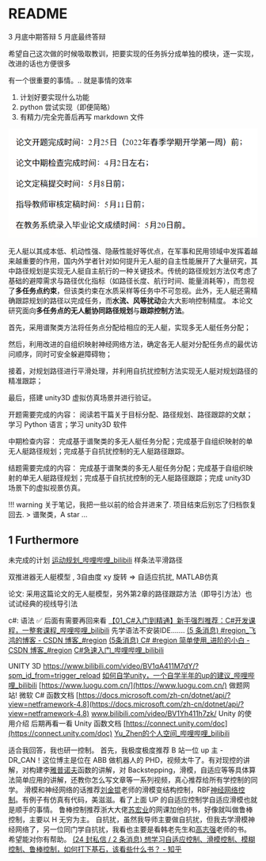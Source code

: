 # README

3 月底中期答辩
5 月底最终答辩

希望自己这次做的时候吸取教训，把要实现的任务拆分成单独的模块，逐一实现，改进的话也方便很多

有一个很重要的事情。.. 就是事情的效率

1. 计划好要实现什么功能
2. python 尝试实现（即便简略）
3. 有精力/完全完善后再写 markdown 文件

![](assets/README/1.png)

无人艇以其成本低、机动性强、隐蔽性能好等优点，在军事和民用领域中发挥着越来越重要的作用，国内外学者针对如何提升无人艇的自主性能展开了大量研究，其中路径规划是实现无人艇自主航行的一种关键技术。传统的路径规划方法仅考虑了基础的避障需求与路径优化指标（如路径长度、航行时间、能量消耗等），而忽视了**多任务点约束**，但该类约束在水质采样等任务中不可忽视。此外，无人艇还需精确跟踪规划的路径以完成任务，而**水流、风等扰动**会大大影响控制精度。
本论文研究面向**多任务点的无人艇协同路径规划**与**跟踪控制方法**。

首先，采用谱聚类方法将任务点分配给相应的无人艇，实现多无人艇任务分配；

然后，利用改进的自组织映射神经网络方法，确定各无人艇对分配任务点的最优访问顺序，同时可安全躲避障碍物；

接着，对规划路径进行平滑处理，并利用自抗扰控制方法实现无人艇对规划路径的精准跟踪；

最后，搭建 unity3D 虚拟仿真场景并进行验证。

开题需要完成的内容：
阅读若干篇关于目标分配、路径规划、路径跟踪的文献；学习 Python 语言；学习 unity3D 软件

中期检查内容：
完成基于谱聚类的多无人艇任务分配；完成基于自组织映射的单无人艇路径规划；完成基于自抗扰控制的无人艇路径跟踪。

结题需要完成的内容：
完成基于谱聚类的多无人艇任务分配；完成基于自组织映射的单无人艇路径规划；完成基于自抗扰控制的无人艇路径跟踪；完成 unity3D 场景下的虚拟视景仿真。

!!! warning
    关于笔记，我把一些以前的给合并进来了. 项目结束后别忘了归档恢复回去.
    > 谱聚类，A star ...

## 1 Furthermore

未完成的计划
[运动规划_哔哩哔哩_bilibili](https://www.bilibili.com/video/BV1Et4y167Ak/)
样条法平滑路径

双推进器无人艇模型 , 3自由度 xy 旋转 ⇒ 自适应抗扰, MATLAB仿真

论文: 采用这篇论文的无人艇模型，另外第2章的路径跟踪方法（即导引方法）也试试经典的视线导引法

c#: 语法 ✅ 后面有需要再回来看
[【01_C#入门到精通】新手强烈推荐：C#开发课程，一整套课程_哔哩哔哩_bilibili](https://www.bilibili.com/video/BV1FJ411W7e5)
先学语法不安装IDE.......
[(5 条消息) #region_飞鸿的博客 - CSDN 博客_#region](https://blog.csdn.net/weixin_38465623/article/details/80306743)
[(5条消息) C# #region 简单使用_进阶的小白 - CSDN 博客_#region](https://blog.csdn.net/qq_31671139/article/details/108359459)
[C#急速入门_哔哩哔哩_bilibili](https://www.bilibili.com/video/BV1Yb411u73S/?spm_id_from=333.788.recommend_more_video.6)

UNITY 3D
<https://www.bilibili.com/video/BV1qA411M7dY/?spm_id_from=trigger_reload>
[如何自学unity，一个自学半年的up的建议_哔哩哔哩_bilibili](https://www.bilibili.com/video/BV1e7411u7Wk/?spm_id_from=333.788.recommend_more_video.2)
[https://www.luogu.com.cn/](https://www.luogu.com.cn/) 做题网站!
微软 C# 函数文档 [https://docs.microsoft.com/zh-cn/dotnet/api/?view=netframework-4.8](https://docs.microsoft.com/zh-cn/dotnet/api/?view=netframework-4.8)
www.bilibili.com/video/BV1Yh411h7zk/ Unity 的使用介绍 后期再看一看
Unity 函数文档 [https://connect.unity.com/doc](https://connect.unity.com/doc)
[Yu_Zhen的个人空间_哔哩哔哩_bilibili](https://space.bilibili.com/171199489)

适合我回答，我也研一控制。
首先，我极度极度推荐 B 站一位 up 主 - DR_CAN！这位博主是位在 ABB 做机器人的 PHD，视频太牛了。有对现控的讲解，对构建李[雅普诺夫](https://www.zhihu.com/search?q=%E9%9B%85%E6%99%AE%E8%AF%BA%E5%A4%AB&search_source=Entity&hybrid_search_source=Entity&hybrid_search_extra=%7B%22sourceType%22%3A%22answer%22%2C%22sourceId%22%3A%22539053978%22%7D)函数的讲解，对 Backstepping，滑模，自适应等等具体算法简单应用的讲解，还教你怎么写文章等一系列视频，真心推荐给所有学控制的同学。
滑模和神经网络的话推荐[刘金锟](https://www.zhihu.com/search?q=%E5%88%98%E9%87%91%E9%94%9F&search_source=Entity&hybrid_search_source=Entity&hybrid_search_extra=%7B%22sourceType%22%3A%22answer%22%2C%22sourceId%22%3A%22539053978%22%7D)老师的滑模变结构控制，RBF[神经网络控制](https://www.zhihu.com/search?q=%E7%A5%9E%E7%BB%8F%E7%BD%91%E7%BB%9C%E6%8E%A7%E5%88%B6&search_source=Entity&hybrid_search_source=Entity&hybrid_search_extra=%7B%22sourceType%22%3A%22answer%22%2C%22sourceId%22%3A%22539053978%22%7D)。有例子有仿真有代码，美滋滋。看了上面 UP 的自适应控制学自适应滑模也就是顺手的事情。
鲁棒控制推荐浙大大佬[苏宏业](https://www.zhihu.com/search?q=%E8%8B%8F%E5%AE%8F%E4%B8%9A&search_source=Entity&hybrid_search_source=Entity&hybrid_search_extra=%7B%22sourceType%22%3A%22answer%22%2C%22sourceId%22%3A%22539053978%22%7D)的网课加他的书，好像就叫做鲁棒控制，主要以 H 无穷为主。
自抗扰，虽然我导师主要做自抗扰，但我去学滑模神经网络了，另一位同门学自抗扰，我看也主要是看韩老先生和[高志强](https://www.zhihu.com/search?q=%E9%AB%98%E5%BF%97%E5%BC%BA&search_source=Entity&hybrid_search_source=Entity&hybrid_search_extra=%7B%22sourceType%22%3A%22answer%22%2C%22sourceId%22%3A%22539053978%22%7D)老师的书。
希望能对你有帮助。
[(24 封私信 / 2 条消息) 想学习自适应控制、滑模控制、模糊控制、鲁棒控制，如何打下基石，该看些什么书？ - 知乎](https://www.zhihu.com/question/25347270/answer/539053978)
